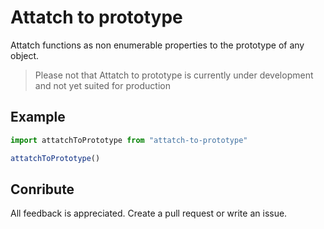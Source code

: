 # Attatch to prototype

Attatch functions as non enumerable properties to the prototype of any object.

> Please not that Attatch to prototype is currently under development and not yet suited for production

## Example



```js
import attatchToPrototype from "attatch-to-prototype"

attatchToPrototype()
```



## Conribute

All feedback is appreciated. Create a pull request or write an issue.
